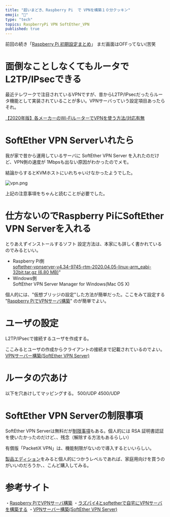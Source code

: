 ```yaml
---
title: "超いまどき、Raspberry Pi  で VPNを構築１０分クッキン"
emoji: "📝"
type: "tech"
topics: RaspberryPi VPN SoftEther_VPN
published: true
---
```


前回の続き「[Raspberry Pi 初期設定まとめ](https://qiita.com/murachi1208/items/79706fce06a201231216)」 まだ画面はOFFってない(苦笑

# 面倒なことしなくてもルータでL2TP/IPsecできる
最近テレワークで注目されているVPNですが、昔からL2TP/IPsecだったらルータ機能として実装されていることが多い。VPNサーバっていう設定項目あったらそれ。

[【2020年版】各メーカーのWi-FiルーターでVPNを使う方法/対応有無](https://24wireless.info/how-to-use-vpn-on-wifi-router)

# SoftEther VPN Serverいれたら
我が家で昔から運用しているサーバに SoftEther VPN Server を入れたのだけど、VPN側の速度が 1Mbpsも出ない原因がわかったのでメモ。

結論からするとKVMホストにいれちゃいけなかったようでした。

![vpn.png](https://qiita-image-store.s3.ap-northeast-1.amazonaws.com/0/44540/a2f0e757-41a0-7a79-3010-bdcd5deaf739.png)

上記の注意事項をちゃんと読むことが必要でした。

# 仕方ないのでRaspberry PiにSoftEther VPN Serverを入れる

とりあえずインストールするソフト
設定方法は、本家にも詳しく書かれているのでみるといい。

- Raspberry Pi側  
[softether-vpnserver-v4.34-9745-rtm-2020.04.05-linux-arm_eabi-32bit.tar.gz (6.80 MB)](https://www.softether-download.com/files/softether/v4.34-9745-rtm-2020.04.05-tree/Linux/SoftEther_VPN_Server/32bit_-_ARM_EABI/softether-vpnserver-v4.34-9745-rtm-2020.04.05-linux-arm_eabi-32bit.tar.gz)"
- Windows側  
SoftEther VPN Server Manager for Windows(Mac OS X)

個人的には、"仮想ブリッジの設定"した方法が簡単だった。ここをみて設定する "[Raspberry PiでVPNサーバ構築](https://memo.kuraba.com/2019/12/raspberry-pi%E3%81%A7vpn%E3%82%B5%E3%83%BC%E3%83%90%E6%A7%8B%E7%AF%89/)" のが簡単でよい。

# ユーザの設定
L2TP/IPsecで接続するユーザを作成する。

ここみるとユーザの作成からクライアントの接続まで記載されているのでよい。
[VPNサーバー構築(SoftEther VPN Server)](https://centossrv.com/softethervpnserver.shtml)

# ルータの穴あけ
以下を穴あけしてマッピングする。
500/UDP
4500/UDP


# SoftEther VPN Serverの制限事項
SoftEther VPN Serverは無料だが[制限事項](https://ja.softether.org/3-spec/cureent_limitations)もある。個人的には RSA 証明書認証 を使いたかったのだけど、、残念（解除する方法もあるらしい）

有償版「PacketiX VPN」は、機能制限がないので導入するといいらしい。

[製品エディション](https://www.softether.jp/1-product/11-vpn/51-price/1-edition)をみると個人的につかうレベルであれば、家庭用向けを買うのがいいのだろうか、、こんど購入してみる。
 
# 参考サイト
・[Raspberry PiでVPNサーバ構築](https://memo.kuraba.com/2019/12/raspberry-pi%E3%81%A7vpn%E3%82%B5%E3%83%BC%E3%83%90%E6%A7%8B%E7%AF%89/)
・[ラズパイ4とsoftetherで自宅にVPNサーバを構築する](https://shikasen-engineer.com/raspberrypi-vpn-server/)
・[VPNサーバー構築(SoftEther VPN Server)](https://centossrv.com/softethervpnserver.shtml)




